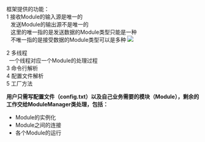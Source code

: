 
框架提供的功能：  
1 接收Module的输入源是唯一的  
&ensp; 发送Module的输出源不是唯一的    
&ensp; 这里的唯一指的是发送数据的Module类型只能是一种  
&ensp; 不唯一指的是接受数据的Module类型可以是多种
![][image1]  

2 多线程  
&ensp;一个线程对应一个Module的处理过程  
3 命令行解析  
4 配置文件解析  
5 工厂方法
  
**用户只需写配置文件（config.txt）以及自己业务需要的模块（Module），剩余的工作交给ModuleManager类处理，包括：**  
- Module的实例化
- Module之间的连接  
- 各个Module的运行

[//]:#(reference)
[image1]:./Explanation/ModulesConnect.png